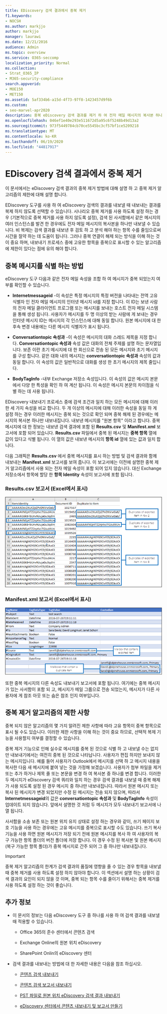 ```yaml
---
title: EDiscovery 검색 결과에서 중복 제거
f1.keywords:
- NOCSH
ms.author: markjjo
author: markjjo
manager: laurawi
ms.date: 12/21/2016
audience: Admin
ms.topic: overview
ms.service: O365-seccomp
localization_priority: Normal
ms.collection:
- Strat_O365_IP
- M365-security-compliance
search.appverid:
- MOE150
- MET150
ms.assetid: 5af334b6-a15d-4f73-97f8-1423457d9f6b
ms.custom:
- seo-marvel-apr2020
description: 중복 eDiscovery 검색 결과를 제거 하 여 전자 메일 메시지의 복사본 하나만 내보내도록 하는 방법을 알아봅니다.
ms.openlocfilehash: 046ef1e40e293e511672d5a95c6f5248b49d13a2
ms.sourcegitcommit: 973f5449784cb70ce5545bc3cf57bf1ce5209218
ms.translationtype: MT
ms.contentlocale: ko-KR
ms.lasthandoff: 06/19/2020
ms.locfileid: "44817917"
---
```

# <a name="de-duplication-in-ediscovery-search-results"></a>EDiscovery 검색 결과에서 중복 제거

이 문서에서는 eDiscovery 검색 결과의 중복 제거 방법에 대해 설명 하 고 중복 제거 알고리즘의 제한에 대해 설명 합니다.
  
EDiscovery 도구를 사용 하 여 eDiscovery 검색의 결과를 내보낼 때 내보내는 결과를 복제 하지 않도록 선택할 수 있습니다. 시나리오 중복 제거를 사용 하도록 설정 하는 경우 (기본적으로 중복 제거를 사용 하지 않도록 설정), 검색 된 사서함에서 같은 메시지의 여러 인스턴스를 발견 한 경우에도 전자 메일 메시지의 복사본을 하나만 내보낼 수 있습니다. 비 복제는 검색 결과를 내보낸 후 검토 하 고 분석 해야 하는 항목 수를 줄임으로써 시간을 절약 하는 데 도움이 됩니다. 그러나 중복 연결이 해제 되는 방식을 이해 하는 것이 중요 하며, 내보내기 프로세스 중에 고유한 항목을 중복으로 표시할 수 있는 알고리즘에 제한이 있다는 점에 유의 해야 합니다.
  
## <a name="how-duplicate-messages-are-identified"></a>중복 메시지를 식별 하는 방법

eDiscovery 도구 다음과 같은 전자 메일 속성을 조합 하 여 메시지가 중복 되었는지 여부를 확인할 수 있습니다.
  
- **Internetmessageid** -이 속성은 특정 메시지의 특정 버전을 나타내는 전역 고유 식별자 인 전자 메일 메시지의 인터넷 메시지 id를 지정 합니다. 이 ID는 보낸 사람의 전자 메일 클라이언트 프로그램 또는 메시지를 보내는 호스트 전자 메일 시스템을 통해 생성 됩니다. 사용자가 메시지를 두 명 이상의 받는 사람에 게 보내는 경우 인터넷 메시지 ID는 메시지의 각 인스턴스에 대해 동일 합니다. 원본 메시지에 대 한 후속 변경 내용에는 다른 메시지 식별자가 표시 됩니다. 

- **Conversationtopic 속성과** -이 속성은 메시지의 대화 스레드 제목을 지정 합니다. **Conversationtopic 속성과** 속성 값은 대화의 전체 주제를 설명 하는 문자열입니다. 보존 이란 초기 메시지에 대 한 회신으로 전송 된 모든 메시지와 초기 메시지를 구성 합니다. 같은 대화 내의 메시지는 **conversationtopic 속성과** 속성의 값과 동일 합니다. 이 속성의 값은 일반적으로 대화를 생성 한 초기 메시지의 제목 줄입니다. 

- **BodyTagInfo** -내부 Exchange 저장소 속성입니다. 이 속성의 값은 메시지 본문에서 다양 한 특성을 확인 하 여 계산 됩니다. 이 속성은 메시지 본문의 차이점을 식별 하는 데 사용 됩니다. 

EDiscovery 내보내기 프로세스 중에 검색 조건과 일치 하는 모든 메시지에 대해 이러한 세 가지 속성을 비교 합니다. 두 개 이상의 메시지에 대해 이러한 속성을 동일 하 게 설정 하는 경우 이러한 메시지는 중복 되는 것으로 확인 되며 중복 해제 된 경우에는 메시지의 복사본 하나만 내보내집니다. 내보낸 메시지를 "원본 항목" 이라고 합니다. 중복 메시지에 대 한 정보는 내보낸 검색 결과에 포함 된 **Results.csv** 및 **Manifest.xml** 보고서에 포함 되어 있습니다. **Results.csv** 파일에서 중복 된 메시지는 **중복 항목** 열에 값이 있다고 식별 됩니다. 이 열의 값은 내보낸 메시지의 **항목 id** 열에 있는 값과 일치 합니다. 
  
다음 그래픽은 **Results.csv** 에서 중복 메시지를 표시 하는 방법 및 검색 결과와 함께 내보내는 **Manifest.xml** 보고서를 보여 줍니다. 이 보고서에는 이전에 설명한 중복 제거 알고리즘에서 사용 되는 전자 메일 속성이 포함 되어 있지 않습니다. 대신 Exchange 저장소에서 항목에 할당 한 **항목 Identity** 속성이 보고서에 포함 됩니다. 
  
 ### <a name="resultscsv-report-viewed-in-excel"></a>Results.csv 보고서 (Excel에서 표시)
  
![Results.csv 보고서의 중복 된 항목에 대 한 정보 보기](../media/e3d64004-3b91-4cba-b6f3-934b46cbdcdb.png)
  
 ### <a name="manifestxml-report-viewed-in-excel"></a>Manifest.xml 보고서 (Excel에서 표시)
  
![Manifest.xml 보고서의 중복 된 항목에 대 한 정보 보기](../media/69aa4786-9883-46ff-bcae-b35e0daf4a6d.png)
  
또한 중복 메시지의 다른 속성도 내보내기 보고서에 포함 됩니다. 여기에는 중복 메시지가 있는 사서함이 포함 되 고, 메시지가 메일 그룹으로 전송 되었는지, 메시지가 다른 사용자에 게 참조 아웃 또는 숨은 참조 인지 여부입니다.
  
## <a name="limitations-of-the-de-duplication-algorithm"></a>중복 제거 알고리즘의 제한 사항

중복 되지 않은 알고리즘의 몇 가지 알려진 제한 사항에 따라 고유 항목이 중복 항목으로 표시 될 수도 있습니다. 이러한 제한 사항을 이해 하는 것이 중요 하므로, 선택적 복제 기능을 사용할지 여부를 결정할 수 있습니다.
  
중복 제거 기능으로 인해 실수로 메시지를 중복 된 것으로 식별 하 고 내보낼 수는 없지만 내보내기에서는 여전히 중복 된 것으로 나타납니다. 사용자가 편집 하지만 보내지 않는 메시지입니다. 예를 들어 사용자가 Outlook에서 메시지를 선택 하 고 메시지 내용을 복사한 다음 새 메시지에 붙여 넣는 것을 가정해 보겠습니다. 사용자가 첨부 파일을 제거 또는 추가 하거나 제목 줄 또는 본문을 변경 하 여 복사본 중 하나를 변경 합니다. 이러한 두 메시지가 eDiscovery 검색 쿼리와 일치 하는 경우 검색 결과를 내보낼 때 중복 해제가 사용 되도록 설정 된 경우 메시지 중 하나만 내보내집니다. 따라서 원본 메시지 또는 복사 된 메시지가 변경 되었지만 수정 된 메시지는 전송 되지 않으며, 따라서 **Internetmessageid**의 값은 **conversationtopic 속성과** 및 **BodyTagInfo** 속성이 업데이트 되지 않습니다. 앞에서 설명한 것 처럼 두 메시지가 모두 내보내기 보고서에 나열 됩니다. 
  
사서함을 소송 보존 또는 원본 위치 유지 상태로 설정 하는 경우와 같이, 쓰기 페이지 보호 기능을 사용 하는 경우에는 고유 메시지를 중복으로 표시할 수도 있습니다. 쓰기 복사 기능을 사용 하면 원본 메시지가 저장 되기 전에 원본 메시지를 복사 하 여 사용자의 복구 가능한 항목 폴더의 버전 폴더에 저장 합니다. 이 경우 수정 된 복사본 및 원본 메시지 (복구 가능한 항목 폴더)가 중복 메시지로 간주 되어 그 중 하나만 내보내집니다.
  
> [!IMPORTANT]
> 중복 제거 알고리즘의 한계가 검색 결과의 품질에 영향을 줄 수 있는 경우 항목을 내보낼 때 중복 제거를 사용 하도록 설정 하지 않아야 합니다. 이 섹션에서 설명 하는 상황이 검색 결과의 요인이 되지 않을 것 이며, 중복 되는 항목 수를 줄이기 위해서는 중복 제거를 사용 하도록 설정 하는 것이 좋습니다. 
  
## <a name="more-information"></a>추가 정보

- 이 문서의 정보는 다음 eDiscovery 도구 중 하나를 사용 하 여 검색 결과를 내보낼 때 적용할 수 있습니다.

  - Office 365의 준수 센터에서 콘텐츠 검색

  - Exchange Online의 원본 위치 eDiscovery

  - SharePoint Onlin의 eDiscovery 센터

- 검색 결과를 내보내는 방법에 대 한 자세한 내용은 다음을 참조 하십시오.

  - [콘텐츠 검색 내보내기](export-search-results.md)

  - [콘텐츠 검색 보고서 내보내기](export-a-content-search-report.md)

  - [PST 파일로 원본 위치 eDiscovery 검색 결과 내보내기](https://go.microsoft.com/fwlink/p/?linkid=832671)

  - [eDiscovery 센터에서 콘텐츠 내보내기 및 보고서 만들기](https://docs.microsoft.com/SharePoint/governance/export-content-and-create-reports-in-the-ediscovery-center)
